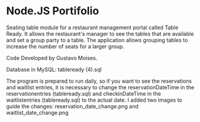 # Node.JS Portifolio

Seating table module for a restaurant management portal called Table Ready. It allows the restaurant's manager to see the tables that are available and set a group party to a table. The application allows grouping tables to increase the number of seats for a larger group.

Code Developed by Gustavo Moises.

Database in MySQL: tableready (4).sql

The program is prepared to run daily, so if you want to see the reservations and waitlist entries, it is necessary to change the reservationDateTime in the reservationentries (tableready.sql) and checkinDateTime in the waitlistentries (tableready.sql) to the actual date.  I added two images to guide the changes: reservation_date_change.png and waitlist_date_change.png
